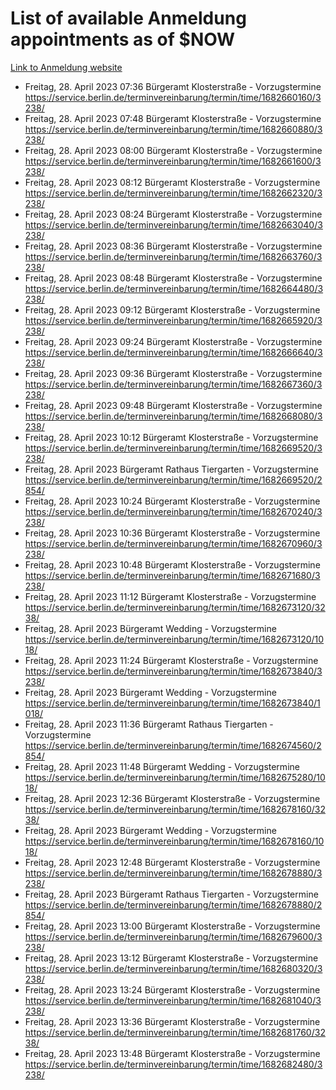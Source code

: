 # List of available Anmeldung appointments as of $NOW
[Link to Anmeldung website](https://service.berlin.de/terminvereinbarung/termin/tag.php?termin=1&anliegen[]=120686&dienstleisterlist=122210,122217,327316,122219,327312,122227,327314,122231,327346,122243,327348,122254,122252,329742,122260,329745,122262,329748,122271,327278,122273,327274,122277,327276,330436,122280,327294,122282,327290,122284,327292,122291,327270,122285,327266,122286,327264,122296,327268,150230,329760,122297,327286,122294,327284,122312,329763,122314,329775,122304,327330,122311,327334,122309,327332,317869,122281,327352,122279,329772,122283,122276,327324,122274,327326,122267,329766,122246,327318,122251,327320,122257,327322,122208,327298,122226,327300&herkunft=http%3A%2F%2Fservice.berlin.de%2Fdienstleistung%2F120686%2F)
- Freitag, 28. April 2023 07:36 Bürgeramt Klosterstraße - Vorzugstermine https://service.berlin.de/terminvereinbarung/termin/time/1682660160/3238/
- Freitag, 28. April 2023 07:48 Bürgeramt Klosterstraße - Vorzugstermine https://service.berlin.de/terminvereinbarung/termin/time/1682660880/3238/
- Freitag, 28. April 2023 08:00 Bürgeramt Klosterstraße - Vorzugstermine https://service.berlin.de/terminvereinbarung/termin/time/1682661600/3238/
- Freitag, 28. April 2023 08:12 Bürgeramt Klosterstraße - Vorzugstermine https://service.berlin.de/terminvereinbarung/termin/time/1682662320/3238/
- Freitag, 28. April 2023 08:24 Bürgeramt Klosterstraße - Vorzugstermine https://service.berlin.de/terminvereinbarung/termin/time/1682663040/3238/
- Freitag, 28. April 2023 08:36 Bürgeramt Klosterstraße - Vorzugstermine https://service.berlin.de/terminvereinbarung/termin/time/1682663760/3238/
- Freitag, 28. April 2023 08:48 Bürgeramt Klosterstraße - Vorzugstermine https://service.berlin.de/terminvereinbarung/termin/time/1682664480/3238/
- Freitag, 28. April 2023 09:12 Bürgeramt Klosterstraße - Vorzugstermine https://service.berlin.de/terminvereinbarung/termin/time/1682665920/3238/
- Freitag, 28. April 2023 09:24 Bürgeramt Klosterstraße - Vorzugstermine https://service.berlin.de/terminvereinbarung/termin/time/1682666640/3238/
- Freitag, 28. April 2023 09:36 Bürgeramt Klosterstraße - Vorzugstermine https://service.berlin.de/terminvereinbarung/termin/time/1682667360/3238/
- Freitag, 28. April 2023 09:48 Bürgeramt Klosterstraße - Vorzugstermine https://service.berlin.de/terminvereinbarung/termin/time/1682668080/3238/
- Freitag, 28. April 2023 10:12 Bürgeramt Klosterstraße - Vorzugstermine https://service.berlin.de/terminvereinbarung/termin/time/1682669520/3238/
- Freitag, 28. April 2023  Bürgeramt Rathaus Tiergarten - Vorzugstermine https://service.berlin.de/terminvereinbarung/termin/time/1682669520/2854/
- Freitag, 28. April 2023 10:24 Bürgeramt Klosterstraße - Vorzugstermine https://service.berlin.de/terminvereinbarung/termin/time/1682670240/3238/
- Freitag, 28. April 2023 10:36 Bürgeramt Klosterstraße - Vorzugstermine https://service.berlin.de/terminvereinbarung/termin/time/1682670960/3238/
- Freitag, 28. April 2023 10:48 Bürgeramt Klosterstraße - Vorzugstermine https://service.berlin.de/terminvereinbarung/termin/time/1682671680/3238/
- Freitag, 28. April 2023 11:12 Bürgeramt Klosterstraße - Vorzugstermine https://service.berlin.de/terminvereinbarung/termin/time/1682673120/3238/
- Freitag, 28. April 2023  Bürgeramt Wedding - Vorzugstermine https://service.berlin.de/terminvereinbarung/termin/time/1682673120/1018/
- Freitag, 28. April 2023 11:24 Bürgeramt Klosterstraße - Vorzugstermine https://service.berlin.de/terminvereinbarung/termin/time/1682673840/3238/
- Freitag, 28. April 2023  Bürgeramt Wedding - Vorzugstermine https://service.berlin.de/terminvereinbarung/termin/time/1682673840/1018/
- Freitag, 28. April 2023 11:36 Bürgeramt Rathaus Tiergarten - Vorzugstermine https://service.berlin.de/terminvereinbarung/termin/time/1682674560/2854/
- Freitag, 28. April 2023 11:48 Bürgeramt Wedding - Vorzugstermine https://service.berlin.de/terminvereinbarung/termin/time/1682675280/1018/
- Freitag, 28. April 2023 12:36 Bürgeramt Klosterstraße - Vorzugstermine https://service.berlin.de/terminvereinbarung/termin/time/1682678160/3238/
- Freitag, 28. April 2023  Bürgeramt Wedding - Vorzugstermine https://service.berlin.de/terminvereinbarung/termin/time/1682678160/1018/
- Freitag, 28. April 2023 12:48 Bürgeramt Klosterstraße - Vorzugstermine https://service.berlin.de/terminvereinbarung/termin/time/1682678880/3238/
- Freitag, 28. April 2023  Bürgeramt Rathaus Tiergarten - Vorzugstermine https://service.berlin.de/terminvereinbarung/termin/time/1682678880/2854/
- Freitag, 28. April 2023 13:00 Bürgeramt Klosterstraße - Vorzugstermine https://service.berlin.de/terminvereinbarung/termin/time/1682679600/3238/
- Freitag, 28. April 2023 13:12 Bürgeramt Klosterstraße - Vorzugstermine https://service.berlin.de/terminvereinbarung/termin/time/1682680320/3238/
- Freitag, 28. April 2023 13:24 Bürgeramt Klosterstraße - Vorzugstermine https://service.berlin.de/terminvereinbarung/termin/time/1682681040/3238/
- Freitag, 28. April 2023 13:36 Bürgeramt Klosterstraße - Vorzugstermine https://service.berlin.de/terminvereinbarung/termin/time/1682681760/3238/
- Freitag, 28. April 2023 13:48 Bürgeramt Klosterstraße - Vorzugstermine https://service.berlin.de/terminvereinbarung/termin/time/1682682480/3238/

